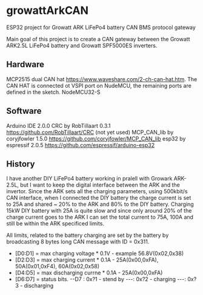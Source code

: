 # growattArkCAN
ESP32 project for Growatt ARK LiFePo4 battery CAN BMS protocol gateway

Main goal of this project is to create a CAN gateway between the Growatt ARK2.5L LiFePo4 battery and Growatt SPF5000ES inverters.

## Hardware
  MCP2515 dual CAN hat https://www.waveshare.com/2-ch-can-hat.htm. The CAN HAT is connected ot VSPI port on NudeMCU, the remaining ports are defined in the sketch.
  NodeMCU32-S
  
## Software
  Arduino IDE 2.0.0
  CRC by  RobTillaart 0.3.1 https://github.com/RobTillaart/CRC (not yet used)
  MCP_CAN_lib by coryjfowler 1.5.0 https://github.com/coryjfowler/MCP_CAN_lib
  esp32 by espressif 2.0.5 https://github.com/espressif/arduino-esp32
  
## History  
I have another DIY LiFePo4 battery working in pralell with Growark ARK-2.5L, but I want to keep the digital interface between the ARK and the invertor. Since the ARK sets all the charging parameters, using 500kbit/s CAN interface, when I connected the DIY battery the charge current is set to 25A and shared ~ 20% to the ARK and 80% to the DIY battery. Charging 15kW DIY battery with 25A is quite slow and since only around 20% of the charge current goes to the ARK I can set the total current to 75A, 100A and still be within the ARK specificed limits.

All limits, related to the battery charging are set by the battery by broadcasting 8 bytes long CAN message with ID = 0x311. 
- [D0:D1] = max charging voltage * 0.1V - example 56.8V(0x02,0x38)
- [D2:D3] = max charging current * 0.1A - 25A(0x00,0xFA), 50A(0x01,0xF4), 60A(0x02,0x58)
- [D4:D5] = max discharging currne * 0.1A - 25A(0x00,0xFA)
- [D6:D7] = status bits.
  --D7  : 0x?1  - stend by
        ---: 0x?2  - charging
        ---: 0x?3  - discharging
  
